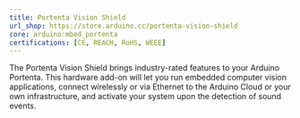 ```yaml
---
title: Portenta Vision Shield
url_shop: https://store.arduino.cc/portenta-vision-shield
core: arduino:mbed_portenta
certifications: [CE, REACH, RoHS, WEEE]
---
```


The Portenta Vision Shield brings industry-rated features to your Arduino Portenta. This hardware add-on will let you run embedded computer vision applications, connect wirelessly or via Ethernet to the Arduino Cloud or your own infrastructure, and activate your system upon the detection of sound events.